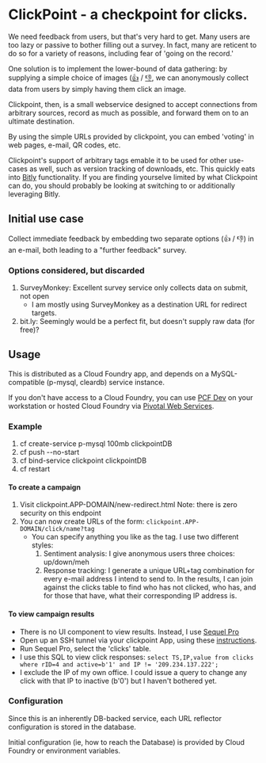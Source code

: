# ClickPoint - a checkpoint for clicks.

We need feedback from users, but that's very hard to get. Many users are too lazy or passive to bother filling out a survey. In fact, many are reticent to do so for a variety of reasons, including fear of 'going on the record.'

One solution is to implement the lower-bound of data gathering: by supplying a simple choice of images ([:thumbsup:](http://clickpoint.cfapps.io/click/clickpoint-readme?thumbsup) / [:thumbsdown:](http://clickpoint.cfapps.io/click/clickpoint-readme?thumbsdown), we can anonymously collect data from users by simply having them click an image.

Clickpoint, then, is a small webservice designed to accept connections from arbitrary sources, record as much as possible, and forward them on to an ultimate destination.

By using the simple URLs provided by clickpoint, you can embed 'voting' in web pages, e-mail, QR codes, etc.

Clickpoint's support of arbitrary tags emable it to be used for other use-cases as well, such as version tracking of downloads, etc. This quickly eats into [Bitly](http://bit.ly/) functionality. If you are finding yourselve limited by what Clickpoint can do, you should probably be looking at switching to or additionally leveraging Bitly.

## Initial use case
   Collect immediate feedback by embedding two separate options (:thumbsup: / :thumbsdown:) in an e-mail, both leading to a "further feedback" survey.

### Options considered, but discarded
   1. SurveyMonkey: Excellent survey service only collects data on submit, not open
      - I am mostly using SurveyMonkey as a destination URL for redirect targets.
   1. bit.ly: Seemingly would be a perfect fit, but doesn't supply raw data (for free)?

## Usage

   This is distributed as a Cloud Foundry app, and depends on a MySQL-compatible (p-mysql, cleardb) service instance.

   If you don't have access to a Cloud Foundry, you can use [PCF Dev](https://pivotal.io/pcf-dev) on your workstation or hosted Cloud Foundry via [Pivotal Web Services](http://run.pivotal.io/).

### Example
   1. cf create-service p-mysql 100mb clickpointDB
   1. cf push --no-start
   1. cf bind-service clickpoint clickpointDB
   1. cf restart

#### To create a campaign
   1. Visit clickpoint.APP-DOMAIN/new-redirect.html
      Note: there is zero security on this endpoint
   1. You can now create URLs of the form: `clickpoint.APP-DOMAIN/click/name?tag`
      - You can specify anything you like as the tag. I use two different styles:
         1. Sentiment analysis: I give anonymous users three choices: up/down/meh
         1. Response tracking: I generate a unique URL+tag combination for every e-mail address I intend to send to. In the results, I can join against the clicks table to find who has not clicked, who has, and for those that have, what their corresponding IP address is.

#### To view campaign results
   - There is no UI component to view results. Instead, I use [Sequel Pro](http://www.sequelpro.com/)
   - Open up an SSH tunnel via your clickpoint App, using these [instructions](https://docs.google.com/document/d/1iUXPM8ssQv3nDP9BXQs7oEymTL7HUqjgAC7Yw2W16jk).
   - Run Sequel Pro, select the 'clicks' table.
   - I use this SQL to view click responses:
      `select TS,IP,value from clicks where rID=4 and active=b'1' and IP != '209.234.137.222';`
   - I exclude the IP of my own office. I could issue a query to change any click with that IP to inactive (b'0') but I haven't bothered yet.

### Configuration

Since this is an inherently DB-backed service, each URL reflector configuration is stored in the database.

Initial configuration (ie, how to reach the Database) is provided by Cloud Foundry or environment variables.
